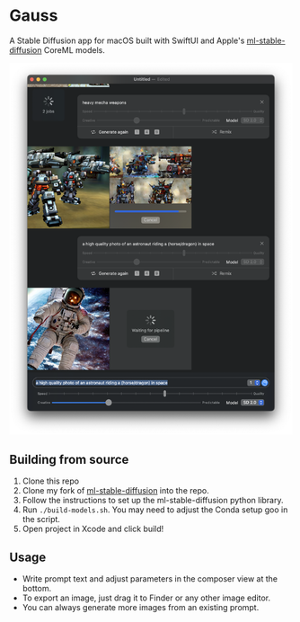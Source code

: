# Gauss

A Stable Diffusion app for macOS built with SwiftUI and Apple's [ml-stable-diffusion](https://github.com/apple/ml-stable-diffusion) CoreML models.

![Screenshot](./screenshot.png)

## Building from source

1. Clone this repo
1. Clone my fork of [ml-stable-diffusion](https://github.com/justjake/ml-stable-diffusion) into the repo.
1. Follow the instructions to set up the ml-stable-diffusion python library.
1. Run `./build-models.sh`. You may need to adjust the Conda setup goo in the script.
1. Open project in Xcode and click build!

## Usage

- Write prompt text and adjust parameters in the composer view at the bottom.
- To export an image, just drag it to Finder or any other image editor.
- You can always generate more images from an existing prompt.
